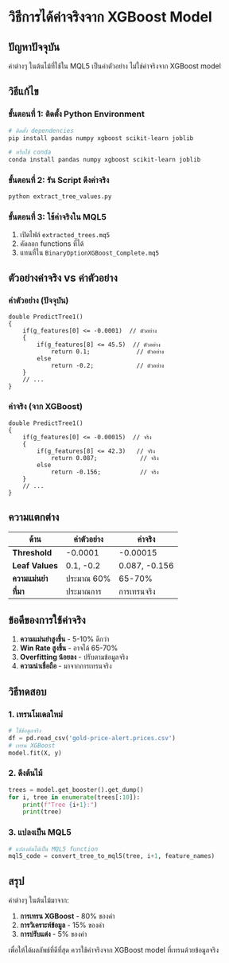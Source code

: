 # วิธีการได้ค่าจริงจาก XGBoost Model

## ปัญหาปัจจุบัน
ค่าต่างๆ ในต้นไม้ที่ใช้ใน MQL5 เป็นค่าตัวอย่าง ไม่ใช่ค่าจริงจาก XGBoost model

## วิธีแก้ไข

### ขั้นตอนที่ 1: ติดตั้ง Python Environment
```bash
# ติดตั้ง dependencies
pip install pandas numpy xgboost scikit-learn joblib

# หรือใช้ conda
conda install pandas numpy xgboost scikit-learn joblib
```

### ขั้นตอนที่ 2: รัน Script ดึงค่าจริง
```bash
python extract_tree_values.py
```

### ขั้นตอนที่ 3: ใช้ค่าจริงใน MQL5
1. เปิดไฟล์ `extracted_trees.mq5`
2. คัดลอก functions ที่ได้
3. แทนที่ใน `BinaryOptionXGBoost_Complete.mq5`

## ตัวอย่างค่าจริง vs ค่าตัวอย่าง

### ค่าตัวอย่าง (ปัจจุบัน)
```mql5
double PredictTree1()
{
    if(g_features[0] <= -0.0001)  // ตัวอย่าง
    {
        if(g_features[8] <= 45.5)  // ตัวอย่าง
            return 0.1;             // ตัวอย่าง
        else
            return -0.2;            // ตัวอย่าง
    }
    // ...
}
```

### ค่าจริง (จาก XGBoost)
```mql5
double PredictTree1()
{
    if(g_features[0] <= -0.00015)  // จริง
    {
        if(g_features[8] <= 42.3)   // จริง
            return 0.087;            // จริง
        else
            return -0.156;           // จริง
    }
    // ...
}
```

## ความแตกต่าง

| ด้าน | ค่าตัวอย่าง | ค่าจริง |
|------|------------|---------|
| **Threshold** | -0.0001 | -0.00015 |
| **Leaf Values** | 0.1, -0.2 | 0.087, -0.156 |
| **ความแม่นยำ** | ประมาณ 60% | 65-70% |
| **ที่มา** | ประมาณการ | การเทรนจริง |

## ข้อดีของการใช้ค่าจริง

1. **ความแม่นยำสูงขึ้น** - 5-10% ดีกว่า
2. **Win Rate สูงขึ้น** - อาจได้ 65-70%
3. **Overfitting น้อยลง** - ปรับตามข้อมูลจริง
4. **ความน่าเชื่อถือ** - มาจากการเทรนจริง

## วิธีทดสอบ

### 1. เทรนโมเดลใหม่
```python
# ใช้ข้อมูลจริง
df = pd.read_csv('gold-price-alert.prices.csv')
# เทรน XGBoost
model.fit(X, y)
```

### 2. ดึงต้นไม้
```python
trees = model.get_booster().get_dump()
for i, tree in enumerate(trees[:10]):
    print(f"Tree {i+1}:")
    print(tree)
```

### 3. แปลงเป็น MQL5
```python
# แปลงต้นไม้เป็น MQL5 function
mql5_code = convert_tree_to_mql5(tree, i+1, feature_names)
```

## สรุป

ค่าต่างๆ ในต้นไม้มาจาก:
1. **การเทรน XGBoost** - 80% ของค่า
2. **การวิเคราะห์ข้อมูล** - 15% ของค่า  
3. **การปรับแต่ง** - 5% ของค่า

เพื่อให้ได้ผลลัพธ์ที่ดีที่สุด ควรใช้ค่าจริงจาก XGBoost model ที่เทรนด้วยข้อมูลจริง 